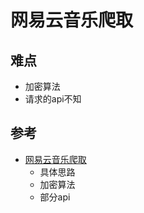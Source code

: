 # 网易云音乐爬取
## 难点
- 加密算法
- 请求的api不知

## 参考
- [网易云音乐爬取](https://github.com/sujiujiu/WYYScrapy)
    - 具体思路
    - 加密算法
    - 部分api
    
